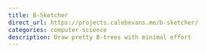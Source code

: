 ```yaml
---
title: B-Sketcher
direct_url: https://projects.calebevans.me/b-sketcher/
categories: computer-science
description: Draw pretty B-trees with minimal effort
---
```

